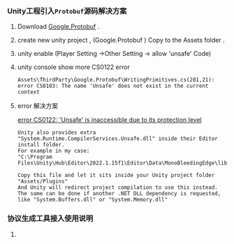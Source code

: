 ### Unity工程引入`Protobuf`源码解决方案

1. Download [Google.Protobuf](https://github.com/protocolbuffers/protobuf/tree/main/csharp/src/Google.Protobuf) .
2. create new unity project , (Google.Protobuf ) Copy to the Assets folder .
3. unity enable (Player Setting ->Other Setting -> allow 'unsafe' Code)
4. unity console show more CS0122 error
   ```shell
   Assets\ThirdParty\Google.Protobuf\WritingPrimitives.cs(281,21): error CS0103: The name 'Unsafe' does not exist in the current context
   ```
5. error 解决方案

   [error CS0122: 'Unsafe' is inaccessible due to its protection level](https://github.com/protocolbuffers/protobuf/issues/10085)

   ```shell
   Unity also provides extra "System.Runtime.CompilerServices.Unsafe.dll" inside their Editor install folder.
   For example in my case:
   "C:\Program Files\Unity\Hub\Editor\2022.1.15f1\Editor\Data\MonoBleedingEdge\lib\mono\msbuild\Current\bin\Roslyn\System.Runtime.CompilerServices.Unsafe.dll"
   
   Copy this file and let it sits inside your Unity project folder "Assets/Plugins"
   And Unity will redirect project compilation to use this instead.
   The same can be done if another .NET DLL dependency is requested, like "System.Buffers.dll" or "System.Memory.dll"
   ```

### 协议生成工具接入使用说明
1. 